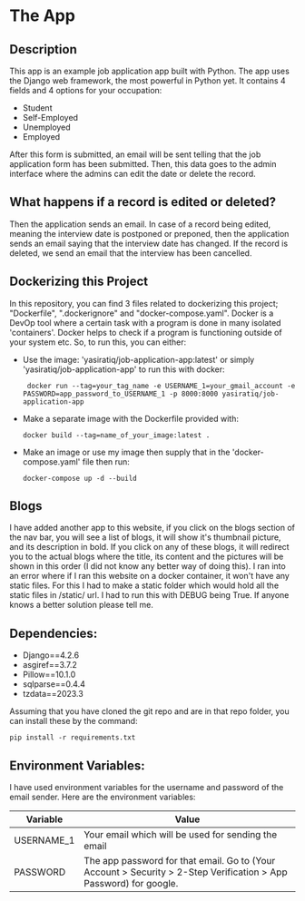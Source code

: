 # The App
## Description
This app is an example job application app built with Python. The app uses the Django web framework, the most powerful in Python yet.
It contains 4 fields and 4 options for your occupation:
- Student
- Self-Employed
- Unemployed
- Employed

After this form is submitted, an email will be sent telling that the job application form has been submitted. Then, this data goes to the admin interface where
the admins can edit the date or delete the record.

## What happens if a record is edited or deleted?
Then the application sends an email. In case of a record being edited, meaning the interview date is postponed or preponed, then 
the application sends an email saying that the interview date has changed. If the record is deleted, we send an email that the interview has been cancelled.

## Dockerizing this Project
In this repository, you can find 3 files related to dockerizing this project; "Dockerfile", ".dockerignore" and "docker-compose.yaml". Docker is a DevOp tool where a certain task with a program is done in many isolated 'containers'. Docker helps to check if a program is functioning outside of your system etc. So, to run this, you can either:
* Use the image: 'yasiratiq/job-application-app:latest' or simply 'yasiratiq/job-application-app' to run this with docker:
  ```
   docker run --tag=your_tag_name -e USERNAME_1=your_gmail_account -e PASSWORD=app_password_to_USERNAME_1 -p 8000:8000 yasiratiq/job-application-app
  ```
* Make a separate image with the Dockerfile provided with:
    ```
    docker build --tag=name_of_your_image:latest .
    ```
* Make an image or use my image then supply that in the 'docker-compose.yaml' file then run:
    ```
    docker-compose up -d --build
    ```
## Blogs
I have added another app to this website, if you click on the blogs section of the nav bar, you will see a list of blogs, it will show it's thumbnail picture, and its description in bold. If you click on any of these blogs, it will redirect you to the actual blogs where the title, its content and the pictures will be shown in this order (I did not know any better way of doing this). I ran into an error where if I ran this website on a docker container, it won't have any static files. For this I had to make a static folder which would hold all the static files in /static/ url. I had to run this with DEBUG being True. If anyone knows a better solution please tell me.

## Dependencies:
- Django==4.2.6
- asgiref==3.7.2
- Pillow==10.1.0
- sqlparse==0.4.4
- tzdata==2023.3

Assuming that you have cloned the git repo and are in that repo folder, you can install these by the command:
```
pip install -r requirements.txt
```

## Environment Variables:
I have used environment variables for the username and password of the email sender. Here are the environment variables:

| Variable   | Value                                                                                                             |
|------------|-------------------------------------------------------------------------------------------------------------------|
| USERNAME_1 | Your email which will be used for sending the email                                                               |
| PASSWORD   | The app password for that email. Go to (Your Account > Security > 2-Step Verification > App Password) for google. |